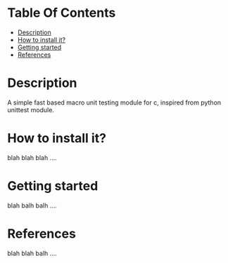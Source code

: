 # Table Of Contents
* [Description](https://github.com/alecksandr26/unittest-c#Description)
* [How to install it?](https://github.com/alecksandr26/unittest-c#how-to-install-it?)
* [Getting started](https://github.com/alecksandr26/unittest-c#getting-started)
* [References](https://github.com/alecksandr26/unittest-c#getting-started)
# Description
A simple fast based macro unit testing module for c, inspired from python unittest module.
# How to install it?
blah blah blah ....
# Getting started
blah balh balh ....
# References
blah blah balh ....
